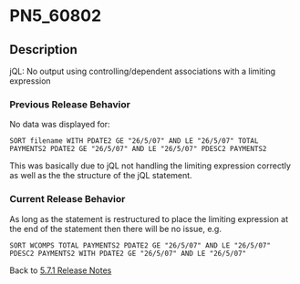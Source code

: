 # PN5_60802

<PageHeader />

## Description

jQL: No output using controlling/dependent associations with a limiting expression

### Previous Release Behavior

No data was displayed for:

```
SORT filename WITH PDATE2 GE "26/5/07" AND LE "26/5/07" TOTAL PAYMENTS2 PDATE2 GE "26/5/07" AND LE "26/5/07" PDESC2 PAYMENTS2
```

This was basically due to jQL not handling the limiting expression correctly as well as the the structure of the jQL statement.

### Current Release Behavior

As long as the statement is restructured to place the limiting expression at the end of the statement then there will be no issue, e.g.

```
SORT WCOMPS TOTAL PAYMENTS2 PDATE2 GE "26/5/07" AND LE "26/5/07" PDESC2 PAYMENTS2 WITH PDATE2 GE "26/5/07" AND LE "26/5/07"
```

Back to [5.7.1 Release Notes](./../jbase-5.7.1-release-notes/README.md)
  
<PageFooter />
